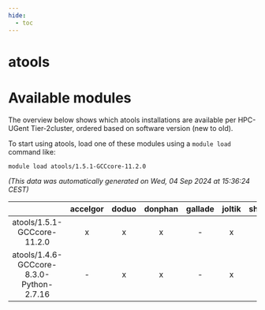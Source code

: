 ```yaml
---
hide:
  - toc
---
```


atools
======

# Available modules


The overview below shows which atools installations are available per HPC-UGent Tier-2cluster, ordered based on software version (new to old).

To start using atools, load one of these modules using a `module load` command like:

```shell
module load atools/1.5.1-GCCcore-11.2.0
```

*(This data was automatically generated on Wed, 04 Sep 2024 at 15:36:24 CEST)*  

| |accelgor|doduo|donphan|gallade|joltik|shinx|skitty|
| :---: | :---: | :---: | :---: | :---: | :---: | :---: | :---: |
|atools/1.5.1-GCCcore-11.2.0|x|x|x|-|x|-|x|
|atools/1.4.6-GCCcore-8.3.0-Python-2.7.16|-|x|x|-|x|-|x|
